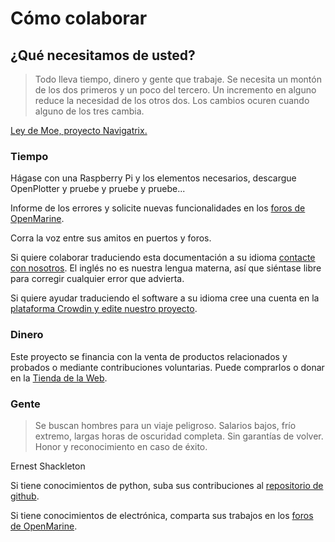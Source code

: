 # Cómo colaborar

## ¿Qué necesitamos de usted?

> Todo lleva tiempo, dinero y gente que trabaje. Se necesita un montón de los dos primeros y un poco del tercero. Un incremento en alguno reduce la necesidad de los otros dos. Los cambios ocuren cuando alguno de los tres cambia.

[Ley de Moe, proyecto Navigatrix.](http://navigatrix.net)

### Tiempo

Hágase con una Raspberry Pi y los elementos necesarios, descargue OpenPlotter y pruebe y pruebe y pruebe...

Informe de los errores y solicite nuevas funcionalidades en los [foros de OpenMarine](http://forum.openmarine.net/).

Corra la voz entre sus amitos en puertos y foros.

Si quiere colaborar traduciendo esta documentación a su idioma [contacte con nosotros](http://www.sailoog.com/contact). El inglés no es nuestra lengua materna, así que siéntase libre para corregir cualquier error que advierta.

Si quiere ayudar traduciendo el software a su idioma cree una cuenta en la [plataforma Crowdin y edite nuestro proyecto](https://crowdin.com/project/openplotter).

### Dinero

Este proyecto se financia con la venta de productos relacionados y probados o mediante contribuciones voluntarias. Puede comprarlos o donar en la [Tienda de la Web](http://shop.sailoog.com/).

### Gente

> Se buscan hombres para un viaje peligroso. Salarios bajos, frío extremo, largas horas de oscuridad completa. Sin garantías de volver. Honor y reconocimiento en caso de éxito.

Ernest Shackleton

Si tiene conocimientos de python, suba sus contribuciones al [repositorio de github](https://github.com/sailoog/openplotter).

Si tiene conocimientos de electrónica, comparta sus trabajos en los [foros de OpenMarine](http://forum.openmarine.net/).



